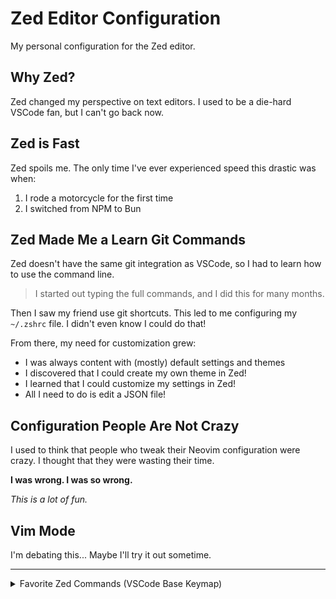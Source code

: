 # Zed Editor Configuration

My personal configuration for the Zed editor.

## Why Zed?

Zed changed my perspective on text editors. I used to be a die-hard VSCode fan, but I can't go back now.

## Zed is Fast

Zed spoils me. The only time I've ever experienced speed this drastic was when:

1. I rode a motorcycle for the first time
2. I switched from NPM to Bun

## Zed Made Me a Learn Git Commands

Zed doesn't have the same git integration as VSCode, so I had to learn how to use the command line.

> I started out typing the full commands, and I did this for many months.

Then I saw my friend use git shortcuts. This led to me configuring my `~/.zshrc` file. I didn't even know I could do that!

From there, my need for customization grew:

- I was always content with (mostly) default settings and themes
- I discovered that I could create my own theme in Zed!
- I learned that I could customize my settings in Zed!
- All I need to do is edit a JSON file!

## Configuration People Are Not Crazy

I used to think that people who tweak their Neovim configuration were crazy. I thought that they were wasting their time.

**I was wrong. I was so wrong.**

*This is a lot of fun.*

## Vim Mode

I'm debating this... Maybe I'll try it out sometime.

---

<details>
<summary>Favorite Zed Commands (VSCode Base Keymap)</summary>

- `Cmd+P` - search and open files
- `Cmd+Shift+P` - access the command palette
- `Cmd+Shift+F` - project search (insanely fast)
- `Cmd+Shift+J` - open terminal
- `Cmd+Shift+E` - open the file explorer
- `Cmd+Shift+O` - search the buffer symbols
- `Cmd+:` - hide line numbers
- `Cmd+Option+[` - fold code
- `Cmd+Option+]` - unfold code

</details>
